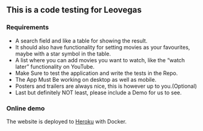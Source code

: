 ## This is a code testing for Leovegas

### Requirements

- A search field and like a table for showing the result.
- It should also have functionality for setting movies as your favourites, maybe with a star symbol in the table.
- A list where you can add movies you want to watch, like the “watch later” functionality on YouTube.
- Make Sure to test the application and write the tests in the Repo.
- The App Must Be working on desktop as well as mobile.
- Posters and trailers are always nice, this is however up to you.(Optional)
- Last but definitely NOT least, please include a Demo for us to see.

### Online demo

The website is deployed to [Heroku](https://code-testing-yumin.herokuapp.com) with Docker.

